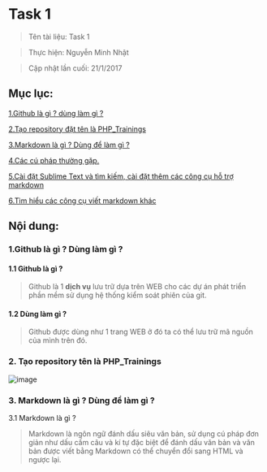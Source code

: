 # Task 1
> Tên tài liệu: Task 1

> Thực hiện: Nguyễn Minh Nhật

> Cập nhật lần cuối: 21/1/2017
## Mục lục:
[1.Github là gì ? dùng làm gì ?](#github)

[2.Tạo repository đặt tên là PHP_Trainings](#taorepository)

[3.Markdown là gì ? Dùng để làm gì ?](#markdown)

[4.Các cú pháp thường gặp.](#syntax)

[5.Cài đặt Sublime Text và tìm kiếm, cài đặt thêm các công cụ hỗ trợ markdown](#sublime)

[6.Tìm hiểu các công cụ viết markdown khác](#tool)

## Nội dung:

<a name="github"></a>

### 1.Github là gì ? Dùng làm gì ?

#### 1.1 Github là gì ?

> Github là 1 **dịch vụ** lưu trữ dựa trên WEB cho các dự án phát triển phần mềm sử dụng hệ thống kiểm soát phiên của git.

#### 1.2 Dùng làm gì ?

> Github được dùng như 1 trang WEB ở đó ta có thể lưu trữ mã nguồn của mình trên đó.

<a name="taorepository"></a>

### 2. Tạo repository tên là PHP_Trainings

![image](http://imageshack.com/a/img922/6243/WJYKdG.png)


<a name="markdown"></a>

### 3. Markdown là gì ? Dùng để làm gì ?

3.1 Markdown là gì ?

> Markdown là ngôn ngữ đánh dấu siêu văn bản, sử dụng cú pháp đơn giản như dấu cấm câu và kí tự đặc biệt để đánh dấu văn bản và văn bản được viết bằng Markdown có thể chuyển đổi sang HTML và ngược lại.
